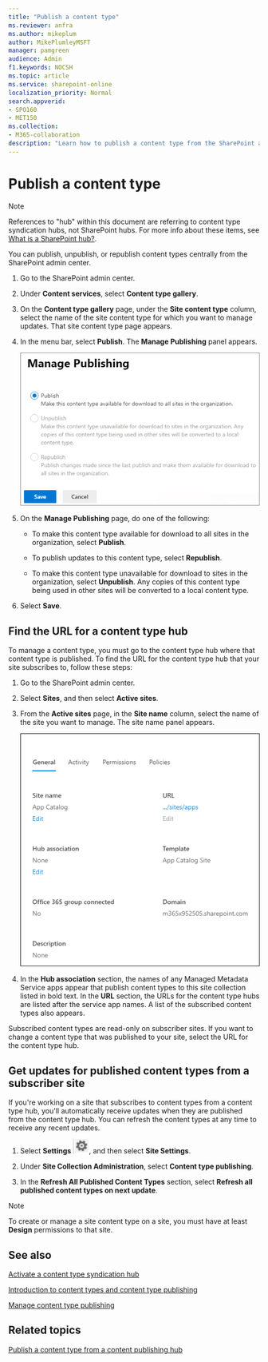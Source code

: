 ```yaml
---
title: "Publish a content type"
ms.reviewer: anfra
ms.author: mikeplum
author: MikePlumleyMSFT
manager: pamgreen
audience: Admin
f1.keywords: NOCSH
ms.topic: article
ms.service: sharepoint-online
localization_priority: Normal
search.appverid:
- SPO160
- MET150
ms.collection:  
- M365-collaboration
description: "Learn how to publish a content type from the SharePoint admin center."
---
```


# Publish a content type

> [!NOTE]
> References to "hub" within this document are referring to content type syndication hubs, not SharePoint hubs. For more info about these items, see [What is a SharePoint hub?](https://support.microsoft.com/office/what-is-a-sharepoint-hub-site-fe26ae84-14b7-45b6-a6d1-948b3966427f).

You can publish, unpublish, or republish content types centrally from the SharePoint admin center.



1. Go to the SharePoint admin center.

2. Under **Content services**, select **Content type gallery**.

3. On the **Content type gallery** page, under the **Site content type** column, select the name of the site content type for which you want to manage updates. That site content type page appears.

4. In the menu bar, select **Publish**. The **Manage Publishing** panel appears.

    ![Manage publishing](media/manage-publishing.png)

5. On the **Manage Publishing** page, do one of the following:

    - To make this content type available for download to all sites in the organization, select **Publish**.
    - To publish updates to this content type, select **Republish**.

    - To make this content type unavailable for download to sites in the organization, select **Unpublish**. Any copies of this content type being used in other sites will be converted to a local content type.

6. Select **Save**.

## Find the URL for a content type hub

To manage a content type, you must go to the content type hub where that content type is published. To find the URL for the content type hub that your site subscribes to, follow these steps:

1. Go to the SharePoint admin center.

2. Select **Sites**, and then select **Active sites**.

3. From the **Active sites** page, in the **Site name** column, select the name of the site you want to manage. The site name panel appears.

    ![Site manage](media/site-manage.png)

4. In the **Hub association** section, the names of any Managed Metadata Service apps appear that publish content types to this site collection listed in bold text. In the **URL** section, the URLs for the content type hubs are listed after the service app names. A list of the subscribed content types also appears.

Subscribed content types are read-only on subscriber sites. If you want to change a content type that was published to your site, select the URL for the content type hub.

## Get updates for published content types from a subscriber site

If you're working on a site that subscribes to content types from a content type hub, you'll automatically receive updates when they are published from the content type hub. You can refresh the content types at any time to receive any recent updates.

1. Select **Settings** ![Settings icon](media/settings-icon.png), and then select **Site Settings**.

2. Under **Site Collection Administration**, select **Content type publishing**.

3. In the **Refresh All Published Content Types** section, select **Refresh all published content types on next update**.

> [!NOTE]
> To create or manage a site content type on a site, you must have at least **Design** permissions to that site.

## See also

[Activate a content type syndication hub](https://support.microsoft.com/office/activate-a-content-type-syndication-hub-in-sharepoint-server-versions-1d12ee7f-77e0-4b50-bf93-7628b8478bf6)

[Introduction to content types and content type publishing](https://support.microsoft.com/office/introduction-to-content-types-and-content-type-publishing-e1277a2e-a1e8-4473-9126-91a0647766e5?redirectSourcePath=%252fen-us%252foffice%252fintroduction-to-content-types-and-content-type-publishing-a5026d23-8df8-42f6-b0d6-1920880c0d03&ui=en-US&rs=en-US&ad=US)

[Manage content type publishing](https://support.microsoft.com/office/manage-content-type-publishing-06f39ac0-5576-4b68-abbc-82b68334889b?ui=en-US&rs=en-US&ad=US)

## Related topics

[Publish a content type from a content publishing hub](https://support.microsoft.com/office/58081155-118d-4e7a-9cc5-d43b5dbb7d02)